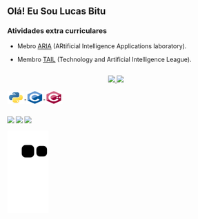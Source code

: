 ## Olá! Eu Sou Lucas Bitu

### Atividades extra curriculares

- Mebro [ARIA](https://aria.ci.ufpb.br/en/sobre/) (ARtificial Intelligence Applications laboratory).

- Membro <a href="https://github.com/TailUFPB">TAIL<a> (Technology and Artificial Intelligence League).

##

<div align="center">
  <a href="https://github.com/lucasbitu">
  <img height="130em" src="https://github-readme-stats.vercel.app/api?username=lucasbitu&show_icons=true&theme=dark&include_all_commits=true&count_private=true"/>
  <img height="130em" src="https://github-readme-stats.vercel.app/api/top-langs/?username=lucasbitu&layout=compact&langs_count=16&theme=dark"/>
</div>
  
<div style="display: inline_block"><br>
  <img align="center" alt="lucas-Python" height="30" width="40" src="https://raw.githubusercontent.com/devicons/devicon/master/icons/python/python-original.svg">
  <img align="center" alt="lucas-C" height="30" width="40" src="https://raw.githubusercontent.com/devicons/devicon/master/icons/c/c-original.svg">
  <img align="center" alt="lucas-C" height="30" width="40" src="https://raw.githubusercontent.com/devicons/devicon/master/icons/cplusplus/cplusplus-original.svg">
</div>
  
 ##
  
 <div> 
  <a href="https://instagram.com/lucas_bitu_" target="_blank"><img src="https://img.shields.io/badge/-Instagram-%23E4405F?style=for-the-badge&logo=instagram&logoColor=white" target="_blank"></a>
 <a href="https://wa.me/5588998556036" target="_blank"><img src="https://img.shields.io/badge/WhatsApp-25D366?style=for-the-badge&logo=whatsapp&logoColor=white" target="_blank"></a> 
  <a href = "mailto:lucasbitu55@gmail.com"><img src="https://img.shields.io/badge/-Gmail-%23333?style=for-the-badge&logo=gmail&logoColor=white" target="_blank"></a>
<div>   
  
  
   ![Snake animation](https://github.com/lucasbitu/lucasbitu/blob/output/github-contribution-grid-snake.svg)

